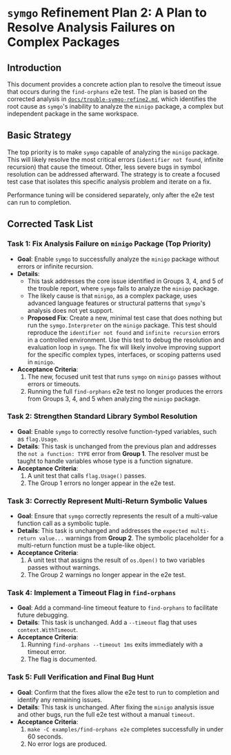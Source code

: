 # `symgo` Refinement Plan 2: A Plan to Resolve Analysis Failures on Complex Packages

## Introduction

This document provides a concrete action plan to resolve the timeout issue that occurs during the `find-orphans` e2e test. The plan is based on the corrected analysis in [`docs/trouble-symgo-refine2.md`](./trouble-symgo-refine2.md), which identifies the root cause as `symgo`'s inability to analyze the `minigo` package, a complex but independent package in the same workspace.

## Basic Strategy

The top priority is to make `symgo` capable of analyzing the `minigo` package. This will likely resolve the most critical errors (`identifier not found`, infinite recursion) that cause the timeout. Other, less severe bugs in symbol resolution can be addressed afterward. The strategy is to create a focused test case that isolates this specific analysis problem and iterate on a fix.

Performance tuning will be considered separately, only after the e2e test can run to completion.

## Corrected Task List

### Task 1: Fix Analysis Failure on `minigo` Package (Top Priority)

*   **Goal**: Enable `symgo` to successfully analyze the `minigo` package without errors or infinite recursion.
*   **Details**:
    *   This task addresses the core issue identified in Groups 3, 4, and 5 of the trouble report, where `symgo` fails to analyze the `minigo` package.
    *   The likely cause is that `minigo`, as a complex package, uses advanced language features or structural patterns that `symgo`'s analysis does not yet support.
    *   **Proposed Fix**: Create a new, minimal test case that does nothing but run the `symgo.Interpreter` on the `minigo` package. This test should reproduce the `identifier not found` and `infinite recursion` errors in a controlled environment. Use this test to debug the resolution and evaluation loop in `symgo`. The fix will likely involve improving support for the specific complex types, interfaces, or scoping patterns used in `minigo`.
*   **Acceptance Criteria**:
    1.  The new, focused unit test that runs `symgo` on `minigo` passes without errors or timeouts.
    2.  Running the full `find-orphans` e2e test no longer produces the errors from Groups 3, 4, and 5 when analyzing the `minigo` package.

### Task 2: Strengthen Standard Library Symbol Resolution

*   **Goal**: Enable `symgo` to correctly resolve function-typed variables, such as `flag.Usage`.
*   **Details**: This task is unchanged from the previous plan and addresses the `not a function: TYPE` error from **Group 1**. The resolver must be taught to handle variables whose type is a function signature.
*   **Acceptance Criteria**:
    1.  A unit test that calls `flag.Usage()` passes.
    2.  The Group 1 errors no longer appear in the e2e test.

### Task 3: Correctly Represent Multi-Return Symbolic Values

*   **Goal**: Ensure that `symgo` correctly represents the result of a multi-value function call as a symbolic tuple.
*   **Details**: This task is unchanged and addresses the `expected multi-return value...` warnings from **Group 2**. The symbolic placeholder for a multi-return function must be a tuple-like object.
*   **Acceptance Criteria**:
    1.  A unit test that assigns the result of `os.Open()` to two variables passes without warnings.
    2.  The Group 2 warnings no longer appear in the e2e test.

### Task 4: Implement a Timeout Flag in `find-orphans`

*   **Goal**: Add a command-line timeout feature to `find-orphans` to facilitate future debugging.
*   **Details**: This task is unchanged. Add a `--timeout` flag that uses `context.WithTimeout`.
*   **Acceptance Criteria**:
    1.  Running `find-orphans --timeout 1ms` exits immediately with a timeout error.
    2.  The flag is documented.

### Task 5: Full Verification and Final Bug Hunt

*   **Goal**: Confirm that the fixes allow the e2e test to run to completion and identify any remaining issues.
*   **Details**: This task is unchanged. After fixing the `minigo` analysis issue and other bugs, run the full e2e test without a manual `timeout`.
*   **Acceptance Criteria**:
    1.  `make -C examples/find-orphans e2e` completes successfully in under 60 seconds.
    2.  No error logs are produced.
